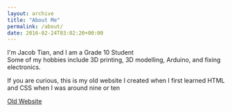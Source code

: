 ```yaml
---
layout: archive
title: "About Me"
permalink: /about/
date: 2016-02-24T03:02:20+00:00
---
```


I'm Jacob Tian, and I am a Grade 10 Student  
Some of my hobbies include 3D printing, 3D modelling, Arduino, and fixing electronics.


<p>If you are curious, this is my old website I created when I first learned HTML and CSS when I was around nine or ten</p>
<a href="/old/index.html">Old Website</a> 